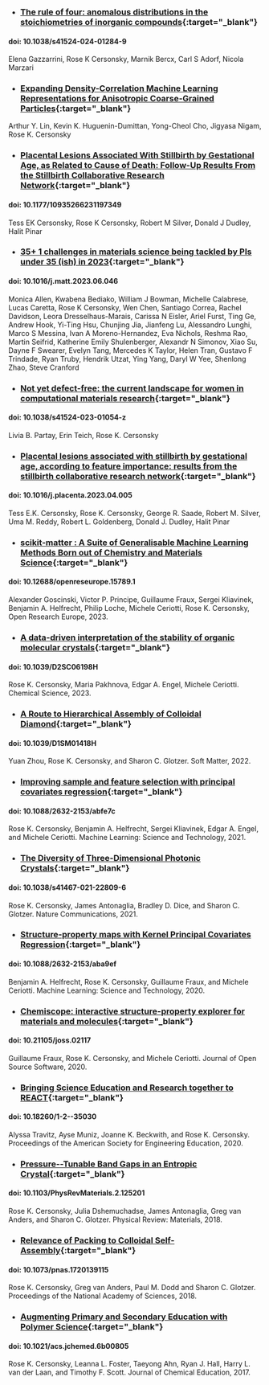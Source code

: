 * ### [The rule of four: anomalous distributions in the stoichiometries of inorganic compounds](https://www.nature.com/articles/s41524-024-01248-z){:target="_blank"}
#### doi: 10.1038/s41524-024-01284-9
Elena Gazzarrini, Rose K Cersonsky, Marnik Bercx, Carl S Adorf, Nicola Marzari

* ### [Expanding Density-Correlation Machine Learning Representations for Anisotropic Coarse-Grained Particles](https://arxiv.org/abs/2403.19039){:target="_blank"}
Arthur Y. Lin, Kevin K. Huguenin-Dumittan, Yong-Cheol Cho, Jigyasa Nigam, Rose K. Cersonsky

* ### [Placental Lesions Associated With Stillbirth by Gestational Age, as Related to Cause of Death: Follow-Up Results From the Stillbirth Collaborative Research Network](https://journals.sagepub.com/doi/full/10.1177/10935266231197349){:target="_blank"}
#### doi: 10.1177/10935266231197349
Tess EK Cersonsky, Rose K Cersonsky, Robert M Silver, Donald J Dudley, Halit Pinar

* ### [35+ 1 challenges in materials science being tackled by PIs under 35 (ish) in 2023](https://www.doi.org/10.1016/j.matt.2023.06.046){:target="_blank"}
#### doi: 10.1016/j.matt.2023.06.046
Monica Allen, Kwabena Bediako, William J Bowman, Michelle Calabrese, Lucas Caretta, Rose K Cersonsky, Wen Chen, Santiago Correa, Rachel Davidson, Leora Dresselhaus-Marais, Carissa N Eisler, Ariel Furst, Ting Ge, Andrew Hook, Yi-Ting Hsu, Chunjing Jia, Jianfeng Lu, Alessandro Lunghi, Marco S Messina, Ivan A Moreno-Hernandez, Eva Nichols, Reshma Rao, Martin Seifrid, Katherine Emily Shulenberger, Alexandr N Simonov, Xiao Su, Dayne F Swearer, Evelyn Tang, Mercedes K Taylor, Helen Tran, Gustavo F Trindade, Ryan Truby, Hendrik Utzat, Ying Yang, Daryl W Yee, Shenlong Zhao, Steve Cranford

* ### [Not yet defect-free: the current landscape for women in computational materials research](https://www.nature.com/articles/s41524-023-01054-z){:target="_blank"}
#### doi: 10.1038/s41524-023-01054-z
Livia B. Partay, Erin Teich, Rose K. Cersonsky


* ### [Placental lesions associated with stillbirth by gestational age, according to feature importance: results from the stillbirth collaborative research network](https://www.sciencedirect.com/science/article/pii/S0143400423000760){:target="_blank"}
#### doi: 10.1016/j.placenta.2023.04.005
Tess E.K. Cersonsky, Rose K. Cersonsky, George R. Saade, Robert M. Silver, Uma M. Reddy, Robert L. Goldenberg, Donald J. Dudley, Halit Pinar

* ### [scikit-matter : A Suite of Generalisable Machine Learning Methods Born out of Chemistry and Materials Science](https://open-research-europe.ec.europa.eu/articles/3-81/v1){:target="_blank"}
#### doi: 10.12688/openreseurope.15789.1
Alexander Goscinski, Victor P. Principe, Guillaume Fraux, Sergei Kliavinek, Benjamin A. Helfrecht, Philip Loche, Michele Ceriotti, Rose K. Cersonsky, Open Research Europe, 2023.

* ### [A data-driven interpretation of the stability of organic molecular crystals](https://pubs.rsc.org/en/content/articlehtml/2023/sc/d2sc06198h){:target="_blank"}
#### doi: 10.1039/D2SC06198H
Rose K. Cersonsky, Maria Pakhnova, Edgar A. Engel, Michele Ceriotti. Chemical Science, 2023.

* ### [A Route to Hierarchical Assembly of Colloidal Diamond](https://pubs.rsc.org/en/content/articlelanding/2022/sm/d1sm01418h/unauth){:target="_blank"}
#### doi: 10.1039/D1SM01418H 
Yuan Zhou, Rose K. Cersonsky, and Sharon C. Glotzer. Soft Matter, 2022.

* ### [Improving sample and feature selection with principal covariates regression](https://iopscience.iop.org/article/10.1088/2632-2153/abfe7c){:target="_blank"}
#### doi: 10.1088/2632-2153/abfe7c
Rose K. Cersonsky, Benjamin A. Helfrecht, Sergei Kliavinek, Edgar A. Engel, and Michele Ceriotti. Machine Learning: Science and Technology, 2021.

* ### [The Diversity of Three-Dimensional Photonic Crystals](https://www.nature.com/articles/s41467-021-22809-6){:target="_blank"}
#### doi: 10.1038/s41467-021-22809-6
Rose K. Cersonsky, James Antonaglia, Bradley D. Dice, and Sharon C. Glotzer. Nature Communications, 2021.

* ### [Structure-property maps with Kernel Principal Covariates Regression](https://iopscience.iop.org/article/10.1088/2632-2153/aba9ef){:target="_blank"}
#### doi: 10.1088/2632-2153/aba9ef
Benjamin A. Helfrecht, Rose K. Cersonsky, Guillaume Fraux, and Michele Ceriotti. Machine Learning: Science and Technology, 2020.

* ### [Chemiscope: interactive structure-property explorer for materials and molecules](https://doi.org/10.21105/joss.02117){:target="_blank"}
#### doi: 10.21105/joss.02117
Guillaume Fraux, Rose K. Cersonsky, and Michele Ceriotti. Journal of Open Source Software, 2020.

* ### [Bringing Science Education and Research together to REACT](https://peer.asee.org/35030){:target="_blank"}
#### doi: 10.18260/1-2--35030
Alyssa Travitz, Ayse Muniz, Joanne K. Beckwith, and  Rose K. Cersonsky. Proceedings of the American Society for Engineering Education, 2020.

* ### [Pressure--Tunable Band Gaps in an Entropic Crystal](https://journals.aps.org/prmaterials/abstract/10.1103/PhysRevMaterials.2.125201){:target="_blank"}
#### doi: 10.1103/PhysRevMaterials.2.125201
Rose K. Cersonsky, Julia Dshemuchadse, James Antonaglia, Greg van Anders, and Sharon C. Glotzer. Physical Review: Materials, 2018.

* ### [Relevance of Packing to Colloidal Self-Assembly](https://www.pnas.org/content/115/7/1439){:target="_blank"}
#### doi: 10.1073/pnas.1720139115
Rose K. Cersonsky, Greg van Anders, Paul M. Dodd and Sharon C. Glotzer. Proceedings of the National Academy of Sciences, 2018.

* ### [Augmenting Primary and Secondary Education with Polymer Science](http://pubs.acs.org/doi/10.1021/acs.jchemed.6b00805){:target="_blank"}
#### doi: 10.1021/acs.jchemed.6b00805
Rose K. Cersonsky, Leanna L. Foster, Taeyong Ahn, Ryan J. Hall, Harry L. van der Laan, and Timothy F. Scott. Journal of Chemical Education, 2017.
